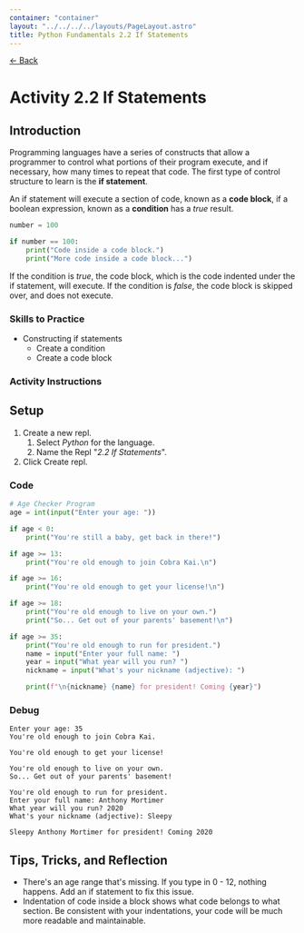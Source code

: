 ```yaml
---
container: "container"
layout: "../../../../layouts/PageLayout.astro"
title: Python Fundamentals 2.2 If Statements
---
```


[← Back](../)

# Activity 2.2 If Statements

## Introduction

Programming languages have a series of constructs that allow a programmer to control what portions of their program execute, and if necessary, how many times to repeat that code. The first type of control structure to learn is the **if statement**.

An if statement will execute a section of code, known as a **code block**, if a boolean expression, known as a **condition** has a _true_ result.

```python
number = 100

if number == 100:
    print("Code inside a code block.")
    print("More code inside a code block...")
```

If the condition is _true_, the code block, which is the code indented under the if statement, will execute. If the condition is _false_, the code block is skipped over, and does not execute.

### Skills to Practice

- Constructing if statements
  - Create a condition
  - Create a code block

### Activity Instructions

## Setup

1. Create a new repl.
   1. Select _Python_ for the language.
   2. Name the Repl "_2.2 If Statements_".
2. Click Create repl.

### Code

```python
# Age Checker Program
age = int(input("Enter your age: "))

if age < 0:
    print("You're still a baby, get back in there!")

if age >= 13:
    print("You're old enough to join Cobra Kai.\n")

if age >= 16:
    print("You're old enough to get your license!\n")

if age >= 18:
    print("You're old enough to live on your own.")
    print("So... Get out of your parents' basement!\n")

if age >= 35:
    print("You're old enough to run for president.")
    name = input("Enter your full name: ")
    year = input("What year will you run? ")
    nickname = input("What's your nickname (adjective): ")

    print(f"\n{nickname} {name} for president! Coming {year}")
```

### Debug

```
Enter your age: 35
You're old enough to join Cobra Kai.

You're old enough to get your license!

You're old enough to live on your own.
So... Get out of your parents' basement!

You're old enough to run for president.
Enter your full name: Anthony Mortimer
What year will you run? 2020
What's your nickname (adjective): Sleepy

Sleepy Anthony Mortimer for president! Coming 2020
```

## Tips, Tricks, and Reflection

- There's an age range that's missing. If you type in 0 - 12, nothing happens. Add an if statement to fix this issue.
- Indentation of code inside a block shows what code belongs to what section. Be consistent with your indentations, your code will be much more readable and maintainable.
